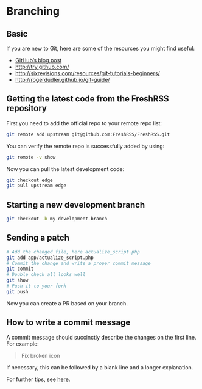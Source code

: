 # Branching

## Basic

If you are new to Git, here are some of the resources you might find useful:

* [GitHub’s blog post](https://github.com/blog/120-new-to-git)
* <http://try.github.com/>
* <http://sixrevisions.com/resources/git-tutorials-beginners/>
* <http://rogerdudler.github.io/git-guide/>

## Getting the latest code from the FreshRSS repository

First you need to add the official repo to your remote repo list:

```sh
git remote add upstream git@github.com:FreshRSS/FreshRSS.git
```

You can verify the remote repo is successfully added by using:

```sh
git remote -v show
```

Now you can pull the latest development code:

```sh
git checkout edge
git pull upstream edge
```

## Starting a new development branch

```sh
git checkout -b my-development-branch
```

## Sending a patch

```sh
# Add the changed file, here actualize_script.php
git add app/actualize_script.php
# Commit the change and write a proper commit message
git commit
# Double check all looks well
git show
# Push it to your fork
git push
```

Now you can create a PR based on your branch.

## How to write a commit message

A commit message should succinctly describe the changes on the first line. For example:

> Fix broken icon

If necessary, this can be followed by a blank line and a longer explanation.

For further tips, see [here](https://chris.beams.io/posts/git-commit/).
